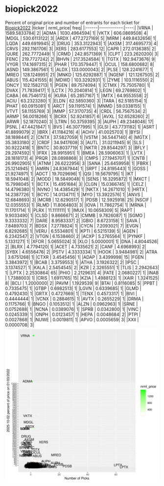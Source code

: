 # biopick2022
Percent of original price and number of entrants for each ticket for [Biopick2022](https://twitter.com/hashtag/Biopick2022)
|ticker |   nrml_price| freq|
|:------|------------:|----:|
|VRNA   | 1589.5833784|    2|
|ADMA   | 1030.4964594|    1|
|VKTX   |  606.0869508|    4|
|MDGL   |  530.6113122|    3|
|ARDX   |  477.2727169|    5|
|MIRM   |  449.8432656|    1|
|LQDA   |  449.6919945|    2|
|DRUG   |  353.3122943|    1|
|AXSM   |  317.4695773|    4|
|CRVS   |  292.1161706|    3|
|XERS   |  283.6177553|   12|
|CAPR   |  272.0136385|    2|
|QURE   |  262.7772449|    1|
|CRMD   |  242.8571369|    1|
|CLPT   |  223.2620200|    3|
|FENC   |  219.7727242|    2|
|BHVN   |  217.3524584|    1|
|TGTX   |  192.9473676|    9|
|VYGR   |  174.1697315|    2|
|PHAR   |  170.3579447|    1|
|OCUL   |  158.6800682|    8|
|ASND   |  149.3867561|    1|
|ALDX   |  133.0000043|    2|
|PLSE   |  128.2241677|    1|
|MREO   |  128.1249951|   21|
|MNKD   |  125.6292887|    1|
|NGENF  |  121.1267505|    2|
|ABUS   |  115.4241555|    8|
|MDWD   |  103.3292931|    1|
|ZYME   |  103.1116550|    2|
|ONCY   |  102.1582713|    1|
|PGEN   |   89.7574094|    1|
|CTMX   |   75.7505780|    1|
|DVAX   |   71.7839417|    1|
|LCTX   |   70.2040814|    1|
|LEGN   |   69.2769802|    1|
|CABA   |   66.7546173|    6|
|KURA   |   65.2857167|    1|
|IMTX   |   64.9553558|    2|
|ACIU   |   63.2323280|    1|
|ELDN   |   62.5850360|    3|
|TARA   |   62.5185154|    1|
|PHAT   |   60.0915081|    1|
|ARCT   |   59.1191574|    1|
|MNMD   |   59.0338155|    1|
|VTVT   |   58.1155769|    3|
|IMMP   |   57.3170735|    4|
|CRDL   |   56.7567534|    2|
|ARMP   |   56.0018266|    1|
|BCRX   |   52.9241857|    6|
|AVXL   |   52.6528260|    2|
|ARWR   |   52.1870240|    3|
|LTRN   |   50.3759395|    3|
|AUPH   |   49.2348046|   17|
|PSNL   |   47.4421847|    1|
|BVS    |   46.3077995|    1|
|GLSI   |   43.7731182|    1|
|ASRT   |   41.8899079|    2|
|IBRX   |   41.1184216|    4|
|ACHV   |   41.0025703|    1|
|BYSI   |   38.1898441|    2|
|CNTX   |   37.5827059|    1|
|VSTM   |   36.5447140|    4|
|MGTX   |   35.3833180|    2|
|CRDF   |   34.9417608|    3|
|AUTL   |   31.0211945|    9|
|SLS    |   30.9222418|    1|
|BNTC   |   30.8037719|    1|
|NKTR   |   29.8544297|    3|
|BFLY   |   29.2974592|    1|
|IFRX   |   28.9915951|    1|
|BMEA   |   28.5906063|    1|
|LVTX   |   28.1818173|    4|
|PRQR   |   28.0898868|    3|
|CMPS   |   27.1945707|    1|
|CNTB   |   26.9902905|    1|
|ATNM   |   26.6222956|    3|
|SANA   |   25.6459958|    1|
|FBRX   |   25.1214945|    1|
|AMRN   |   24.8367944|    1|
|SRPT   |   24.8195443|    1|
|GOSS   |   21.9274971|    1|
|ADCT   |   19.7029696|    1|
|QSI    |   19.5679795|    1|
|IKT    |   18.5941048|    2|
|MODD   |   18.5849048|    1|
|SENS   |   16.3295872|    1|
|MXCT   |   15.7998045|    1|
|BCTX   |   15.4951684|    3|
|CLGN   |   15.0366745|    1|
|CELZ   |   14.4796380|    1|
|NVNO   |   14.4385429|    1|
|NKTX   |   14.2671010|    1|
|HRTX   |   14.2387726|    1|
|BCYC   |   14.0134711|    1|
|MYO    |   13.3922576|    1|
|ANVS   |   12.6848693|    3|
|MCRB   |   12.6290517|    1|
|PDSB   |   12.5925918|   25|
|NSCIF  |   12.0355553|    1|
|RLMD   |   11.8064803|    3|
|IOVA   |   11.7862754|    1|
|MRNA   |   11.1701714|    1|
|PLRX   |   11.1111111|    1|
|IMUX   |   10.0658309|    5|
|RAPT   |    9.9033490|    1|
|CLSD   |    9.8666671|    2|
|CMMB   |    9.7826087|    1|
|SGMO   |    9.3333332|    7|
|DARE   |    8.9583337|    2|
|GBIO   |    8.6723158|    1|
|SAVA   |    7.8489703|    7|
|BDSX   |    7.2778824|    1|
|CYCN   |    7.2093021|    7|
|EVGN   |    6.8292685|    1|
|VERU   |    6.5534801|    1|
|KPTI   |    6.5215139|    5|
|AGEN   |    6.2342547|    2|
|VTGN   |    6.1538460|    2|
|ACXP   |    5.2765564|    1|
|PYNKF  |    5.1331271|    1|
|XFOR   |    5.0655024|    3|
|XLO    |    5.0000001|    1|
|DNA    |    4.8044526|    2|
|BLRX   |    4.7794120|    1|
|ACET   |    4.7335621|    2|
|CANF   |    4.6968993|    2|
|SYBX   |    4.6556476|    2|
|PSTV   |    4.3333334|    1|
|HOOK   |    3.9484981|    2|
|ATRA   |    3.6751268|    1|
|CTXR   |    3.4545456|    1|
|ADAP   |    3.4399998|   15|
|FGEN   |    3.3843972|    1|
|BCAB   |    3.3759553|    1|
|ATHA   |    3.1926322|    2|
|IPSC   |    3.1374527|    1|
|KALA   |    2.5454545|    2|
|KZR    |    2.3265551|    1|
|TLIS   |    2.2942643|    1|
|LPTX   |    2.2530864|   65|
|PHIO   |    2.2129631|    4|
|FATE   |    2.0680227|    1|
|INAB   |    1.7388003|    1|
|CRIS   |    1.6911765|   15|
|KZIA   |    1.4988123|    1|
|XAIR   |    1.3241525|    8|
|BCLI   |    1.2000000|    2|
|PAVM   |    1.1929539|    9|
|BTAI   |    0.8116085|    5|
|PPBT   |    0.7335475|    1|
|GTBP   |    0.6982513|    1|
|LGVN   |    0.6339685|    1|
|GLMD   |    0.4792430|    1|
|GRTX   |    0.4727669|    1|
|TENX   |    0.4573317|    1|
|BIVI   |    0.4444444|    1|
|VCNX   |    0.2884615|    1|
|AVTX   |    0.2655229|    1|
|DRMA   |    0.1175766|    1|
|BNGO   |    0.1053512|    1|
|ALZN   |    0.0962963|    1|
|SRNE   |    0.0752688|    1|
|NCNA   |    0.0389076|    1|
|SPRB   |    0.0342800|    1|
|VINC   |    0.0245339|    1|
|ONPH   |    0.0123457|    1|
|HEPA   |    0.0048684|    2|
|PTPI   |    0.0027868|    1|
|NUWE   |    0.0019811|    1|
|APVO   |    0.0005659|    3|
|XXII   |    0.0000708|    3|
![retvspicks](biopicks.png?raw=true)
